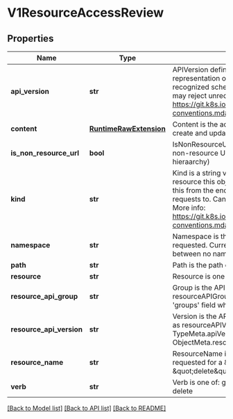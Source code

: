 # V1ResourceAccessReview

## Properties
Name | Type | Description | Notes
------------ | ------------- | ------------- | -------------
**api_version** | **str** | APIVersion defines the versioned schema of this representation of an object. Servers should convert recognized schemas to the latest internal value, and may reject unrecognized values. More info: https://git.k8s.io/community/contributors/devel/api-conventions.md#resources | [optional] 
**content** | [**RuntimeRawExtension**](RuntimeRawExtension.md) | Content is the actual content of the request for create and update | [optional] 
**is_non_resource_url** | **bool** | IsNonResourceURL is true if this is a request for a non-resource URL (outside of the resource hieraarchy) | 
**kind** | **str** | Kind is a string value representing the REST resource this object represents. Servers may infer this from the endpoint the openshift.client submits requests to. Cannot be updated. In CamelCase. More info: https://git.k8s.io/community/contributors/devel/api-conventions.md#types-kinds | [optional] 
**namespace** | **str** | Namespace is the namespace of the action being requested.  Currently, there is no distinction between no namespace and all namespaces | 
**path** | **str** | Path is the path of a non resource URL | 
**resource** | **str** | Resource is one of the existing resource types | 
**resource_api_group** | **str** | Group is the API group of the resource Serialized as resourceAPIGroup to avoid confusion with the &#39;groups&#39; field when inlined | 
**resource_api_version** | **str** | Version is the API version of the resource Serialized as resourceAPIVersion to avoid confusion with TypeMeta.apiVersion and ObjectMeta.resourceVersion when inlined | 
**resource_name** | **str** | ResourceName is the name of the resource being requested for a \&quot;get\&quot; or deleted for a \&quot;delete\&quot; | 
**verb** | **str** | Verb is one of: get, list, watch, create, update, delete | 

[[Back to Model list]](../README.md#documentation-for-models) [[Back to API list]](../README.md#documentation-for-api-endpoints) [[Back to README]](../README.md)


